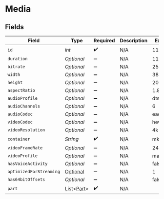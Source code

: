 # Media


## Fields

| Field                                                                               | Type                                                                                | Required                                                                            | Description                                                                         | Example                                                                             |
| ----------------------------------------------------------------------------------- | ----------------------------------------------------------------------------------- | ----------------------------------------------------------------------------------- | ----------------------------------------------------------------------------------- | ----------------------------------------------------------------------------------- |
| `id`                                                                                | *int*                                                                               | :heavy_check_mark:                                                                  | N/A                                                                                 | 119534                                                                              |
| `duration`                                                                          | *Optional<Integer>*                                                                 | :heavy_minus_sign:                                                                  | N/A                                                                                 | 11558112                                                                            |
| `bitrate`                                                                           | *Optional<Integer>*                                                                 | :heavy_minus_sign:                                                                  | N/A                                                                                 | 25025                                                                               |
| `width`                                                                             | *Optional<Integer>*                                                                 | :heavy_minus_sign:                                                                  | N/A                                                                                 | 3840                                                                                |
| `height`                                                                            | *Optional<Integer>*                                                                 | :heavy_minus_sign:                                                                  | N/A                                                                                 | 2072                                                                                |
| `aspectRatio`                                                                       | *Optional<Double>*                                                                  | :heavy_minus_sign:                                                                  | N/A                                                                                 | 1.85                                                                                |
| `audioProfile`                                                                      | *Optional<String>*                                                                  | :heavy_minus_sign:                                                                  | N/A                                                                                 | dts                                                                                 |
| `audioChannels`                                                                     | *Optional<Integer>*                                                                 | :heavy_minus_sign:                                                                  | N/A                                                                                 | 6                                                                                   |
| `audioCodec`                                                                        | *Optional<String>*                                                                  | :heavy_minus_sign:                                                                  | N/A                                                                                 | eac3                                                                                |
| `videoCodec`                                                                        | *Optional<String>*                                                                  | :heavy_minus_sign:                                                                  | N/A                                                                                 | hevc                                                                                |
| `videoResolution`                                                                   | *Optional<String>*                                                                  | :heavy_minus_sign:                                                                  | N/A                                                                                 | 4k                                                                                  |
| `container`                                                                         | *String*                                                                            | :heavy_check_mark:                                                                  | N/A                                                                                 | mkv                                                                                 |
| `videoFrameRate`                                                                    | *Optional<String>*                                                                  | :heavy_minus_sign:                                                                  | N/A                                                                                 | 24p                                                                                 |
| `videoProfile`                                                                      | *Optional<String>*                                                                  | :heavy_minus_sign:                                                                  | N/A                                                                                 | main 10                                                                             |
| `hasVoiceActivity`                                                                  | *Optional<Boolean>*                                                                 | :heavy_minus_sign:                                                                  | N/A                                                                                 | false                                                                               |
| `optimizedForStreaming`                                                             | [Optional<OptimizedForStreaming>](../../models/operations/OptimizedForStreaming.md) | :heavy_minus_sign:                                                                  | N/A                                                                                 | 1                                                                                   |
| `has64bitOffsets`                                                                   | *Optional<Boolean>*                                                                 | :heavy_minus_sign:                                                                  | N/A                                                                                 | false                                                                               |
| `part`                                                                              | List<[Part](../../models/operations/Part.md)>                                       | :heavy_check_mark:                                                                  | N/A                                                                                 |                                                                                     |